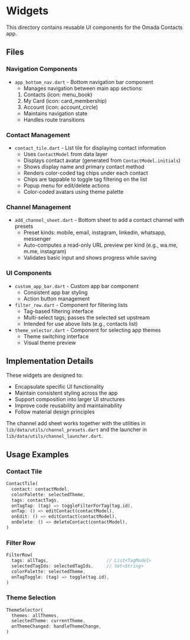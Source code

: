 # Widgets

This directory contains reusable UI components for the Omada Contacts app.

## Files

### Navigation Components
- `app_bottom_nav.dart` - Bottom navigation bar component
  - Manages navigation between main app sections:
  1. Contacts (icon: menu_book)
  2. My Card (icon: card_membership)
  3. Account (icon: account_circle)
  - Maintains navigation state
  - Handles route transitions

### Contact Management
- `contact_tile.dart` - List tile for displaying contact information
  - Uses `ContactModel` from data layer
  - Displays contact avatar (generated from `ContactModel.initials`)
  - Shows display name and primary contact method
  - Renders color-coded tag chips under each contact
  - Chips are tappable to toggle tag filtering on the list
  - Popup menu for edit/delete actions
  - Color-coded avatars using theme palette

### Channel Management
- `add_channel_sheet.dart` - Bottom sheet to add a contact channel with presets
  - Preset kinds: mobile, email, instagram, linkedin, whatsapp, messenger
  - Auto-computes a read-only URL preview per kind (e.g., wa.me, m.me, instagram)
  - Validates basic input and shows progress while saving

### UI Components
- `custom_app_bar.dart` - Custom app bar component
  - Consistent app bar styling
  - Action button management
- `filter_row.dart` - Component for filtering lists
  - Tag-based filtering interface
  - Multi-select tags; passes the selected set upstream
  - Intended for use above lists (e.g., contacts list)
- `theme_selector.dart` - Component for selecting app themes
  - Theme switching interface
  - Visual theme preview

## Implementation Details

These widgets are designed to:
- Encapsulate specific UI functionality
- Maintain consistent styling across the app
- Support composition into larger UI structures
- Improve code reusability and maintainability
- Follow material design principles

The channel add sheet works together with the utilities in `lib/data/utils/channel_presets.dart` and the launcher in `lib/data/utils/channel_launcher.dart`.

## Usage Examples

### Contact Tile
```dart
ContactTile(
  contact: contactModel,
  colorPalette: selectedTheme,
  tags: contactTags,
  onTagTap: (tag) => toggleFilterForTag(tag.id),
  onTap: () => editContact(contactModel),
  onEdit: () => editContact(contactModel),
  onDelete: () => deleteContact(contactModel),
)
```

### Filter Row
```dart
FilterRow(
  tags: allTags,                      // List<TagModel>
  selectedTagIds: selectedTagIds,     // Set<String>
  colorPalette: selectedTheme,
  onTagToggle: (tag) => toggle(tag.id),
)
```

### Theme Selection
```dart
ThemeSelector(
  themes: allThemes,
  selectedTheme: currentTheme,
  onThemeChanged: handleThemeChange,
)
```